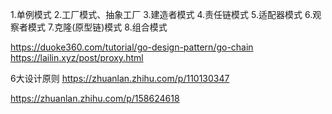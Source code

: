 1.单例模式
2.工厂模式、抽象工厂
3.建造者模式
4.责任链模式
5.适配器模式
6.观察者模式
7.克隆(原型链)模式
8.组合模式

https://duoke360.com/tutorial/go-design-pattern/go-chain
https://lailin.xyz/post/proxy.html

6大设计原则
https://zhuanlan.zhihu.com/p/110130347

https://zhuanlan.zhihu.com/p/158624618